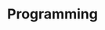 ---
title: Programming
description: Programming related tidbits
image:

# Badge style
style:
    background: "#2a9d8f"
    color: "#fff"
---